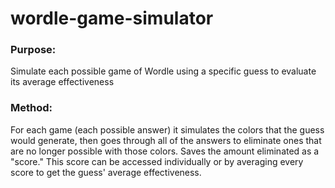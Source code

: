 # wordle-game-simulator
### Purpose:
Simulate each possible game of Wordle using a specific guess to evaluate its average effectiveness
### Method:
For each game (each possible answer) it simulates the colors that the guess would generate, then goes through all of the answers to eliminate ones that
are no longer possible with those colors. Saves the amount eliminated as a "score." This score can be accessed individually or by averaging every score to get the
guess' average effectiveness.
